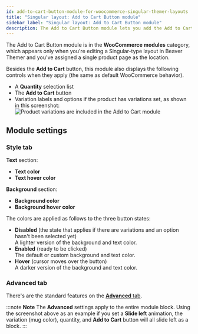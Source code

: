 ```yaml
---
id: add-to-cart-button-module-for-woocommerce-singular-themer-layouts
title: "Singular layout: Add to Cart Button module"
sidebar_label: "Singular layout: Add to Cart Button module"
description: The Add to Cart Button module lets you add the Add to Cart button plus product variations to your Themer Singular Layout for WooCommerce.
---
```


The Add to Cart Button module is in the **WooCommerce modules** category, which appears only when you're editing a Singular-type layout in Beaver Themer and you've assigned a single product page as the location.

Besides the **Add to Cart** button, this module also displays the following controls when they apply (the same as default WooCommerce behavior).

* A **Quantity** selection list
* The **Add to Cart** button
* Variation labels and options if the product has variations set, as shown in this screenshot:  
![Product variations are included in the Add to Cart module](/img/themer--third-party--woocommerce--singular-add-to-cart-module--1.png)

## Module settings

### Style tab

**Text** section:

* **Text color**
* **Text hover color**

**Background** section:

* **Background color**
* **Background hover color**

The colors are applied as follows to the three button states:

  * **Disabled** (the state that applies if there are variations and an option hasn't been selected yet)  
  A lighter version of the background and text color.
  * **Enabled** (ready to be clicked)  
  The default or custom background and text color.
  * **Hover** (cursor moves over the button)  
  A darker version of the background and text color.

### Advanced tab

There's are the standard features on the [**Advanced** tab](/beaver-builder/layouts/advanced-tab/index.md).

:::note **Note**
The **Advanced** settings apply to the entire module block. Using the screenshot above as an example if you set a **Slide left** animation, the variation (mug color), quantity, and **Add to Cart** button will all slide left as a block.
:::
